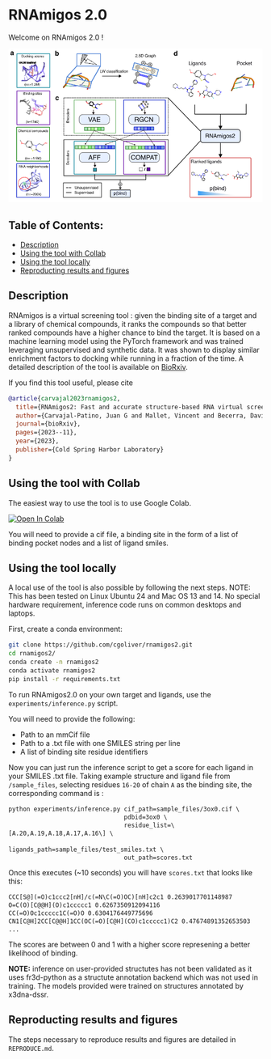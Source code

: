 # RNAmigos 2.0

Welcome on RNAmigos 2.0 ! 

<img src="images/rnamigos2.png">

## Table of Contents: 

- [Description](#description)
- [Using the tool with Collab](#Using-the-tool-with-Collab)
- [Using the tool locally](#Using-the-tool-locally)
- [Reproducting results and figures](#Reproducting-results-and-figures)

## Description

RNAmigos is a virtual screening tool : given the binding site of a target and a library of chemical compounds, it 
ranks the compounds so that better ranked compounds have a higher chance to bind the target.
It is based on a machine learning model using the PyTorch framework and was trained leveraging unsupervised and synthetic data.
It was shown to display similar enrichment factors to docking while running in a fraction of the time.
A detailed description of the tool is available on [BioRxiv](https://www.biorxiv.org/content/10.1101/2023.11.23.568394v2).

If you find this tool useful, please cite 

```bib
@article{carvajal2023rnamigos2,
  title={RNAmigos2: Fast and accurate structure-based RNA virtual screening with semi-supervised graph learning and large-scale docking data},
  author={Carvajal-Patino, Juan G and Mallet, Vincent and Becerra, David and Ni{\~n}o Vasquez, Luis Fernando and Oliver, Carlos and Waldisp{\"u}hl, J{\'e}r{\^o}me},
  journal={bioRxiv},
  pages={2023--11},
  year={2023},
  publisher={Cold Spring Harbor Laboratory}
}
```

## Using the tool with Collab

The easiest way to use the tool is to use Google Colab.

[![Open In Colab](https://colab.research.google.com/assets/colab-badge.svg)](https://colab.research.google.com/github/cgoliver/rnamigos2/blob/master/rnamigos_inference.ipynb)

You will need to provide a cif file, a binding site in the form of a list of binding pocket nodes and a list of ligand smiles.

## Using the tool locally

A local use of the tool is also possible by following the next steps.
NOTE: This has been tested on Linux Ubuntu 24 and Mac OS 13 and 14. No special hardware requirement, inference code runs on common desktops and laptops.

First, create a conda environment:

```bash
git clone https://github.com/cgoliver/rnamigos2.git
cd rnamigos2/
conda create -n rnamigos2
conda activate rnamigos2
pip install -r requirements.txt
```

To run RNAmigos2.0 on your own target and ligands, use the `experiments/inference.py` script.

You will need to provide the following:

* Path to an mmCif file
* Path to a .txt file with one SMILES string per line
* A list of binding site residue identifiers 


Now you can just run the inference script to get a score for each ligand in your SMILES .txt file.
Taking example structure and ligand file from `/sample_files`, selecting residues `16-20` of chain `A` as the binding site, the corresponding command is :
```
python experiments/inference.py cif_path=sample_files/3ox0.cif \
                                pdbid=3ox0 \
                                residue_list=\[A.20,A.19,A.18,A.17,A.16\] \
                                ligands_path=sample_files/test_smiles.txt \
                                out_path=scores.txt
``` 

Once this executes (~10 seconds) you will have `scores.txt` that looks like this:

```
CCC[S@](=O)c1ccc2[nH]/c(=N\C(=O)OC)[nH]c2c1 0.2639017701148987
O=C(O)[C@@H](O)c1ccccc1 0.6267350912094116
CC(=O)Oc1ccccc1C(=O)O 0.6304176449775696
CN1[C@H]2CC[C@@H]1CC(OC(=O)[C@H](CO)c1ccccc1)C2 0.47674891352653503
...
```
The scores are between 0 and 1 with a higher score represening a better likelihood of binding.

**NOTE:** inference on user-provided structutes has not been validated as it uses fr3d-python as a structute annotation backend which was not used in training. The models provided were trained on structures annotated by x3dna-dssr.


## Reproducting results and figures

The steps necessary to reproduce results and figures are detailed in `REPRODUCE.md`.
